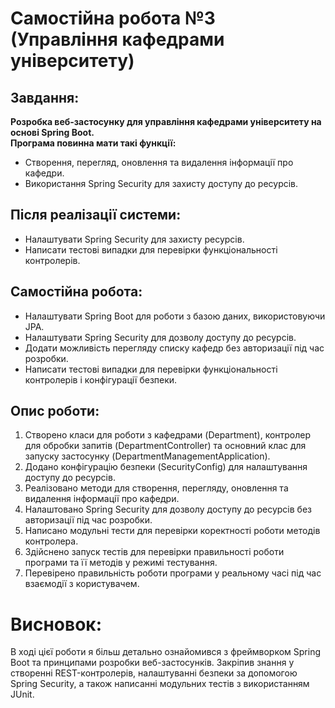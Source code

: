 # Самостійна робота №3 (Управління кафедрами університету)

## Завдання:

**Розробка веб-застосунку для управління кафедрами університету на основі Spring Boot.**<br>
**Програма повинна мати такі функції:**

- Створення, перегляд, оновлення та видалення інформації про кафедри.
- Використання Spring Security для захисту доступу до ресурсів.

## Після реалізації системи:

- Налаштувати Spring Security для захисту ресурсів.
- Написати тестові випадки для перевірки функціональності контролерів.

## Самостійна робота:

- Налаштувати Spring Boot для роботи з базою даних, використовуючи JPA.
- Налаштувати Spring Security для дозволу доступу до ресурсів.
- Додати можливість перегляду списку кафедр без авторизації під час розробки.
- Написати тестові випадки для перевірки функціональності контролерів і конфігурації безпеки.

## Опис роботи:

1. Створено класи для роботи з кафедрами (Department), контролер для обробки запитів (DepartmentController) та основний клас для запуску застосунку (DepartmentManagementApplication).
2. Додано конфігурацію безпеки (SecurityConfig) для налаштування доступу до ресурсів.
3. Реалізовано методи для створення, перегляду, оновлення та видалення інформації про кафедри.
4. Налаштовано Spring Security для дозволу доступу до ресурсів без авторизації під час розробки.
5. Написано модульні тести для перевірки коректності роботи методів контролера.
6. Здійснено запуск тестів для перевірки правильності роботи програми та її методів у режимі тестування.
7. Перевірено правильність роботи програми у реальному часі під час взаємодії з користувачем.

# Висновок:

В ході цієї роботи я більш детально ознайомився з фреймворком Spring Boot та принципами розробки веб-застосунків. Закріпив знання у створенні REST-контролерів, налаштуванні безпеки за допомогою Spring Security, а також написанні модульних тестів з використанням JUnit.
